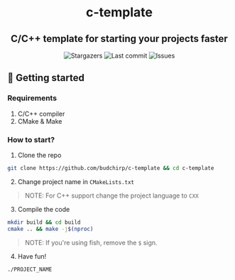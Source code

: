 <div align="center">
    <h1>c-template</h1>
    <h2>C/C++ template for starting your projects faster</h2>
</div>

<div align="center">
  <img alt="Stargazers" src="https://img.shields.io/github/stars/budchirp/c-template?style=for-the-badge&colorA=0b1221&colorB=ff8e8e" />
  <img alt="Last commit" src="https://img.shields.io/github/last-commit/budchirp/c-template?style=for-the-badge&colorA=0b1221&colorB=BDB0E4" />
  <img alt="Issues" src="https://img.shields.io/github/issues/budchirp/c-template?style=for-the-badge&colorA=0b1221&colorB=FBC19D" />
</div>

## 💾 Getting started

### Requirements

1. C/C++ compiler
2. CMake & Make

### How to start?

1. Clone the repo

```sh
git clone https://github.com/budchirp/c-template && cd c-template
```

2. Change project name in `CMakeLists.txt`

> NOTE: For C++ support change the project language to `CXX`

3. Compile the code

```sh
mkdir build && cd build
cmake .. && make -j$(nproc)
```

> NOTE: If you're using fish, remove the `$` sign.

4. Have fun!

```sh
./PROJECT_NAME
```
